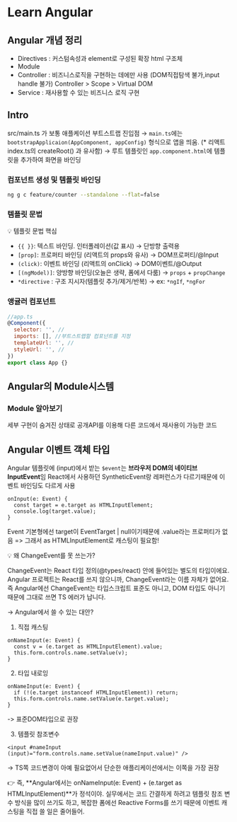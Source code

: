 # Learn Angular

## Angular 개념 정리

- Directives : 커스텀속성과 element로 구성된 확장 html 구조체
- Module
- Controller : 비즈니스로직을 구현하는 데에만 사용 (DOM직접탐색 불가,input handle 불가)
  Controller > Scope > Virtual DOM
- Service : 재사용할 수 있는 비즈니스 로직 구현

## Intro

src/main.ts 가 보통 애플케이션 부트스트랩 진입점
→ `main.ts`에는 `bootstrapApplicaion(AppComponent, appConfig)` 형식으로 앱을 띄움.
(\* 리액트 index.ts의 createRoot(<App/>) 과 유사함)
→ 루트 템플릿인 `app.component.html`에 템플릿을 추가하여 화면을 바인딩

### 컴포넌트 생성 및 템플릿 바인딩

```bash
ng g c feature/counter --standalone --flat=false
```

### 템플릿 문법

💡 템플릿 문법 핵심

- `{{ }}`: 텍스트 바인딩. 인터폴레이션(값 표시) → 단방향 출력용
- `[prop]`: 프로퍼티 바인딩 (리액트의 props와 유사) → DOM프로퍼티/@Input
- `(click)`: 이벤트 바인딩 (리액트의 onClick) → DOM이벤트/@Output
- `[(ngModel)]`: 양방향 바인딩(오늘은 생략, 폼에서 다룸) → `props` + `propChange`
- `*directive` : 구조 지시자(템플릿 추가/제거/반복) → ex: `*ngIf`, `*ngFor`

### 앵귤러 컴포넌트

```javascript
//app.ts
@Component({
  selector: '', //
  imports: [], //부트스트랩할 컴포넌트를 지정
  templateUrl: '', //
  styleUrl: '', //
})
export class App {}
```

## Angular의 Module시스템

### Module 알아보기

세부 구현이 숨겨진 상태로 공개API를 이용해 다른 코드에서 재사용이 가능한 코드

## Angular 이벤트 객체 타입

Angular 템플릿에 (input)에서 받는 `$event`는 **브라우저 DOM의 네이티브 InputEvent**임
React에서 사용하던 SyntheticEvent랑 레퍼런스가 다르기때문에 이벤트 바인딩도 다르게 사용

```
onInput(e: Event) {
  const target = e.target as HTMLInputElement;
  console.log(target.value);
}
```

Event 기본형에선 target이 EventTarget | null이기때문에 .value라는 프로퍼티가 없음
=> 그래서 as HTMLInputElement로 캐스팅이 필요함!

💡 왜 ChangeEvent<HTMLInputElement>를 못 쓰는가?

ChangeEvent<T>는 React 타입 정의(@types/react) 안에 들어있는 별도의 타입이에요.
Angular 프로젝트는 React를 쓰지 않으니까, ChangeEvent라는 이름 자체가 없어요.
즉 Angular에선 ChangeEvent는 타입스크립트 표준도 아니고, DOM 타입도 아니기 때문에 그대로 쓰면 TS 에러가 납니다.

-> Angular에서 쓸 수 있는 대안?

1. 직접 캐스팅

```
onNameInput(e: Event) {
  const v = (e.target as HTMLInputElement).value;
  this.form.controls.name.setValue(v);
}
```

2. 타입 내로잉

```
onNameInput(e: Event) {
  if (!(e.target instanceof HTMLInputElement)) return;
  this.form.controls.name.setValue(e.target.value);
}
```

-> 표준DOM타입으로 권장

3. 템플릿 참조변수

```
<input #nameInput (input)="form.controls.name.setValue(nameInput.value)" />
```

-> TS쪽 코드변경이 아예 필요없어서 단순한 애플리케이션에서는 이쪽을 가장 권장

👉 즉, **Angular에서는 onNameInput(e: Event) + (e.target as HTMLInputElement)**가 정석이야.
실무에서는 코드 간결하게 하려고 템플릿 참조 변수 방식을 많이 쓰기도 하고, 복잡한 폼에선 Reactive Forms를 쓰기 때문에 이벤트 캐스팅을 직접 쓸 일은 줄어들어.

